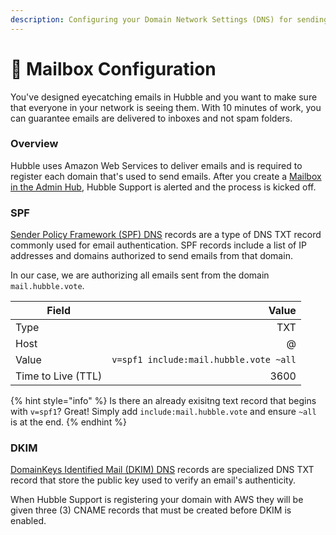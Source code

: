 ```yaml
---
description: Configuring your Domain Network Settings (DNS) for sending emails from Hubble
---
```


# 📮 Mailbox Configuration

You've designed eyecatching emails in Hubble and you want to make sure that everyone in your network is seeing them. With 10 minutes of work, you can guarantee emails are delivered to inboxes and not spam folders.

### Overview

Hubble uses Amazon Web Services to deliver emails and is required to register each domain that's used to send emails. After you create a [Mailbox in the Admin Hub](https://hubble.vote/mailbo%E2%80%A6), Hubble Support is alerted and the process is kicked off.&#x20;

### SPF

[Sender Policy Framework (SPF) DNS](https://www.cloudflare.com/learning/dns/dns-records/dns-spf-record/) records are a type of DNS TXT record commonly used for email authentication. SPF records include a list of IP addresses and domains authorized to send emails from that domain.&#x20;

In our case, we are authorizing all emails sent from the domain `mail.hubble.vote`.

| Field              |                                  Value |
| ------------------ | -------------------------------------: |
| Type               |                                    TXT |
| Host               |                                      @ |
| Value              | `v=spf1 include:mail.hubble.vote ~all` |
| Time to Live (TTL) |                                   3600 |

{% hint style="info" %}
Is there an already exisitng text record that begins with `v=spf1`? Great! Simply add `include:mail.hubble.vote` and ensure `~all` is at the end.
{% endhint %}

### DKIM

[DomainKeys Identified Mail (DKIM) DNS](https://www.cloudflare.com/learning/dns/dns-records/dns-dkim-record/) records are specialized DNS TXT record that store the public key used to verify an email's authenticity.

When Hubble Support is registering your domain with AWS they will be given three (3) CNAME records that must be created before DKIM is enabled.
